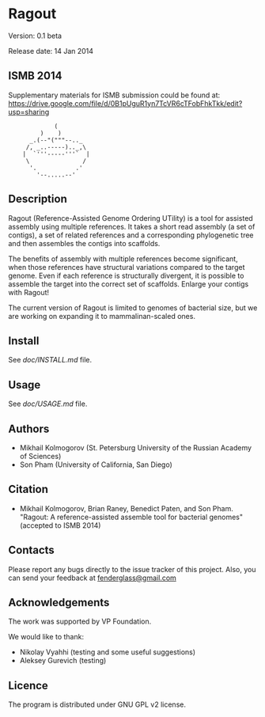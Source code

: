 Ragout
======

Version: 0.1 beta

Release date: 14 Jan 2014

ISMB 2014
---------

Supplementary materials for ISMB submission could be found at:
https://drive.google.com/file/d/0B1pUguR1yn7TcVR6cTFobFhkTkk/edit?usp=sharing


       	         (
		     )    )
		  _.(--"("""--.._
		 /, _..-----).._,\
		|  `'''-----'''`  |
		 \               /
		  '.           .'
		    '--.....--'

Description
-----------
Ragout (Reference-Assisted Genome Ordering UTility) is a tool for
assisted assembly using multiple references. It takes a short read
assembly (a set of contigs), a set of related references
and a corresponding phylogenetic tree and then assembles the contigs into
scaffolds.

The benefits of assembly with multiple references become significant,
when those references have structural variations compared to the target
genome. Even if each reference is structurally divergent, it is possible
to assemble the target into the correct set of scaffolds. Enlarge your
contigs with Ragout!

The current version of Ragout is limited to genomes of bacterial size,
but we are working on expanding it to mammalinan-scaled ones.


Install
-------
See *doc/INSTALL.md* file.

Usage
-----
See *doc/USAGE.md* file.


Authors
-------
- Mikhail Kolmogorov (St. Petersburg University of the Russian Academy of
Sciences)
- Son Pham (University of California, San Diego)


Citation
--------
- Mikhail Kolmogorov, Brian Raney, Benedict Paten, and Son Pham. 
"Ragout: A reference-assisted assemble tool for bacterial genomes" 
(accepted to ISMB 2014)


Contacts
--------
Please report any bugs directly to the issue tracker of this project.
Also, you can send your feedback at fenderglass@gmail.com


Acknowledgements
----------------
The work was supported by VP Foundation.

We would like to thank:
- Nikolay Vyahhi (testing and some useful suggestions)
- Aleksey Gurevich (testing)


Licence
-------
The program is distributed under GNU GPL v2 license.